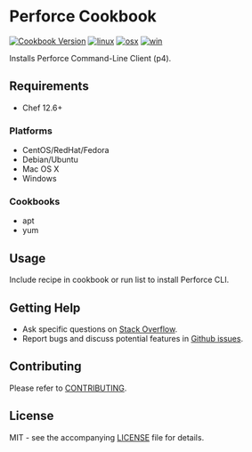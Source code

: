 # Perforce Cookbook

[![Cookbook Version](http://img.shields.io/cookbook/v/perforce.svg?style=flat-square)][supermarket]
[![linux](http://img.shields.io/travis/dhoer/chef-perforce/master.svg?label=linux&style=flat-square)][linux]
[![osx](http://img.shields.io/travis/dhoer/chef-perforce/macosx.svg?label=macosx&style=flat-square)][osx]
[![win](https://img.shields.io/appveyor/ci/dhoer/chef-perforce/master.svg?label=windows&style=flat-square)][win]

[supermarket]: https://supermarket.chef.io/cookbooks/perforce
[linux]: https://travis-ci.org/dhoer/chef-perforce/branches
[osx]: https://travis-ci.org/dhoer/chef-perforce/branches
[win]: https://ci.appveyor.com/project/dhoer/chef-perforce

Installs Perforce Command-Line Client (p4).

## Requirements

- Chef 12.6+

### Platforms

- CentOS/RedHat/Fedora 
- Debian/Ubuntu
- Mac OS X
- Windows

### Cookbooks

- apt
- yum 

## Usage

Include recipe in cookbook or run list to install Perforce CLI.

## Getting Help

- Ask specific questions on [Stack Overflow](http://stackoverflow.com/questions/tagged/chef+perforce).
- Report bugs and discuss potential features in [Github issues](https://github.com/dhoer/chef-perforce/issues).

## Contributing

Please refer to [CONTRIBUTING](https://github.com/dhoer/chef-perforce/blob/master/CONTRIBUTING.md).

## License

MIT - see the accompanying [LICENSE](https://github.com/dhoer/chef-perforce/blob/master/LICENSE.md) file for details.
